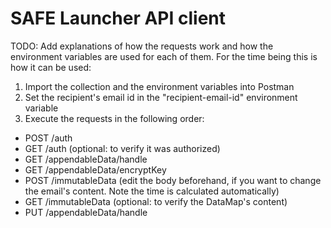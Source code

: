 # SAFE Launcher API client

TODO: Add explanations of how the requests work and how the environment variables are used for each of them. 
For the time being this is how it can be used:

1. Import the collection and the environment variables into Postman
2. Set the recipient's email id in the "recipient-email-id" environment variable
3. Execute the requests in the following order: 
  * POST /auth
  * GET /auth (optional: to verify it was authorized)
  * GET /appendableData/handle
  * GET /appendableData/encryptKey
  * POST /immutableData (edit the body beforehand, if you want to change the email's content. Note the time is calculated automatically)
  * GET /immutableData (optional: to verify the DataMap's content)
  * PUT /appendableData/handle
